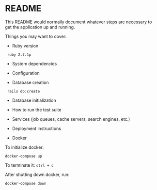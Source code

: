 # README

This README would normally document whatever steps are necessary to get the
application up and running.

Things you may want to cover:

* Ruby version

``` ruby 2.7.1p```

* System dependencies

* Configuration

* Database creation

 ` rails db:create`
 
* Database initialization

* How to run the test suite

* Services (job queues, cache servers, search engines, etc.)

* Deployment instructions

* Docker

To initialize docker:

`docker-compose up`

To terminate it: `ctrl + c`

After shutting down docker, run:

`docker-compose down`
